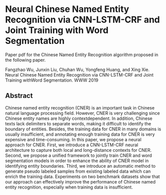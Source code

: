 # Neural Chinese Named Entity Recognition via CNN-LSTM-CRF and Joint Training with Word Segmentation
Paper pdf for the Chinese Named Entity Recognition algorithm proposed in the following paper.

Fangzhao Wu, Junxin Liu,  Chuhan Wu, Yongfeng Huang, and Xing Xie. Neural Chinese Named Entity Recognition via CNN-LSTM-CRF and Joint Training withWord Segmentation. WWW 2019

## Abstract
Chinese named entity recognition (CNER) is an important task in Chinese natural language processing field. However, CNER is very challenging since Chinese entity names are highly contextdependent. In addition, Chinese texts lack delimiters to separate words, making it difficult to identify the boundary of entities. Besides, the training data for CNER in many domains is usually insufficient, and annotating enough training data for CNER is very expensive and time-consuming. In this paper, we propose a neural approach for CNER. First, we introduce a CNN-LSTM-CRF neural architecture to capture both local and long-distance contexts for CNER. Second, we propose a unified framework to jointly train CNER and word segmentation models in order to enhance the ability of CNER model in identifying entity boundaries. Third, we introduce an automatic method to generate pseudo labeled samples from existing labeled data which can enrich the training data. Experiments on two benchmark datasets show that our approach can effectively improve the performance of Chinese named entity recognition, especially when training data is insufficient.

